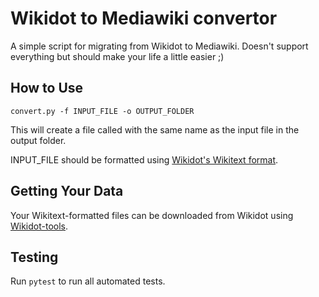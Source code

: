 Wikidot to Mediawiki convertor
==============================

A simple script for migrating from Wikidot to Mediawiki. Doesn't support everything but should make
your life a little easier ;)

How to Use
----------
`convert.py -f INPUT_FILE -o OUTPUT_FOLDER`

This will create a file called with the same name as the input file in the output folder.

INPUT_FILE should be formatted using [Wikidot's Wikitext format](https://www.wikidot.com/doc-wiki-syntax:start).


Getting Your Data
-----------------

Your Wikitext-formatted files can be downloaded from Wikidot using [Wikidot-tools](https://github.com/bodekerscientific/wikidot_tools).


Testing
-------

Run `pytest` to run all automated tests.